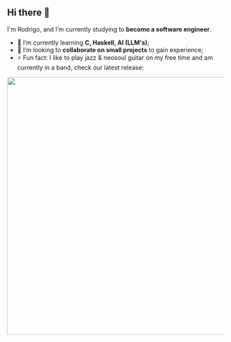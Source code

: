 ## Hi there 👋

I'm Rodrigo, and I’m currently studying to **become a software engineer**.

- 🌱 I’m currently learning **C, Haskell, AI (LLM's)**;
- 🤝 I’m looking to **collaborate on small projects** to gain experience;
- ⚡ Fun fact: I like to play jazz & neosoul guitar on my free time and am currently in a band, check our latest release:

<div align="left">
  <a href="https://solmane.bandcamp.com/album/demos-da-lage">
    <img src="https://i.imgur.com/W4cr04r.png" width="600">
  </a>
</div>
